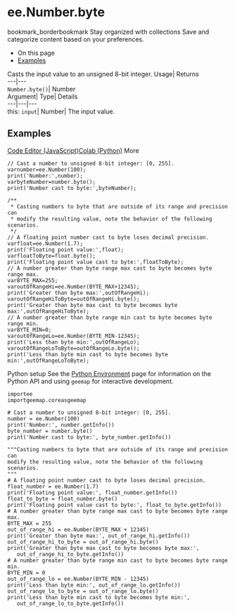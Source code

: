  
#  ee.Number.byte 
bookmark_borderbookmark Stay organized with collections  Save and categorize content based on your preferences.
  * On this page
  * [Examples](https://developers.google.com/earth-engine/apidocs/ee-number-byte#examples)


Casts the input value to an unsigned 8-bit integer. 
Usage| Returns  
---|---  
`Number.byte()`| Number  
Argument| Type| Details  
---|---|---  
this: `input`| Number| The input value.  
## Examples
[Code Editor (JavaScript)](https://developers.google.com/earth-engine/apidocs/ee-number-byte#code-editor-javascript-sample)[Colab (Python)](https://developers.google.com/earth-engine/apidocs/ee-number-byte#colab-python-sample) More
```
// Cast a number to unsigned 8-bit integer: [0, 255].
varnumber=ee.Number(100);
print('Number:',number);
varbyteNumber=number.byte();
print('Number cast to byte:',byteNumber);

/**
 * Casting numbers to byte that are outside of its range and precision can
 * modify the resulting value, note the behavior of the following scenarios.
 */
// A floating point number cast to byte loses decimal precision.
varfloat=ee.Number(1.7);
print('Floating point value:',float);
varfloatToByte=float.byte();
print('Floating point value cast to byte:',floatToByte);
// A number greater than byte range max cast to byte becomes byte range max.
varBYTE_MAX=255;
varoutOfRangeHi=ee.Number(BYTE_MAX+12345);
print('Greater than byte max:',outOfRangeHi);
varoutOfRangeHiToByte=outOfRangeHi.byte();
print('Greater than byte max cast to byte becomes byte max:',outOfRangeHiToByte);
// A number greater than byte range min cast to byte becomes byte range min.
varBYTE_MIN=0;
varoutOfRangeLo=ee.Number(BYTE_MIN-12345);
print('Less than byte min:',outOfRangeLo);
varoutOfRangeLoToByte=outOfRangeLo.byte();
print('Less than byte min cast to byte becomes byte min:',outOfRangeLoToByte);
```
Python setup
See the [ Python Environment](https://developers.google.com/earth-engine/guides/python_install) page for information on the Python API and using `geemap` for interactive development.
```
importee
importgeemap.coreasgeemap
```
```
# Cast a number to unsigned 8-bit integer: [0, 255].
number = ee.Number(100)
print('Number:', number.getInfo())
byte_number = number.byte()
print('Number cast to byte:', byte_number.getInfo())

"""Casting numbers to byte that are outside of its range and precision can
modify the resulting value, note the behavior of the following scenarios.
"""
# A floating point number cast to byte loses decimal precision.
float_number = ee.Number(1.7)
print('Floating point value:', float_number.getInfo())
float_to_byte = float_number.byte()
print('Floating point value cast to byte:', float_to_byte.getInfo())
# A number greater than byte range max cast to byte becomes byte range max.
BYTE_MAX = 255
out_of_range_hi = ee.Number(BYTE_MAX + 12345)
print('Greater than byte max:', out_of_range_hi.getInfo())
out_of_range_hi_to_byte = out_of_range_hi.byte()
print('Greater than byte max cast to byte becomes byte max:',
   out_of_range_hi_to_byte.getInfo())
# A number greater than byte range min cast to byte becomes byte range min.
BYTE_MIN = 0
out_of_range_lo = ee.Number(BYTE_MIN - 12345)
print('Less than byte min:', out_of_range_lo.getInfo())
out_of_range_lo_to_byte = out_of_range_lo.byte()
print('Less than byte min cast to byte becomes byte min:',
   out_of_range_lo_to_byte.getInfo())
```

